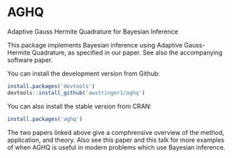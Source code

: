 # AGHQ
Adaptive Gauss Hermite Quadrature for Bayesian Inference

This package implements Bayesian inference using Adaptive Gauss-Hermite Quadrature, as specified in our paper. See also the accompanying software paper.

You can install the development version from Github:

```R
install.packages('devtools')
devtools::install_github('awstringer1/aghq')
```

You can also install the stable version from CRAN:

```R
install.packages('aghq')
```

The two papers linked above give a comphrensive overview of the method, application, and theory. Also see this paper 
and this talk for more examples of when AGHQ is useful in modern problems which use Bayesian inference.

